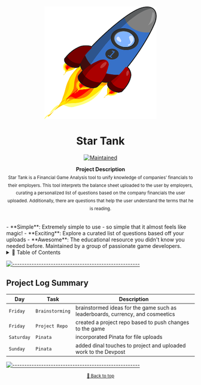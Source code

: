 <p align="center">
<img src="https://github.com/Legendile7/FinancialAnalysisGame/blob/main/Assets/Images/rocket-153227_640.png" alt="Logo" width="300" height="300" />
<h1 align="center">Star Tank</h1>
<p align="center">
<a href="https://github.com/andreasbm/readme/graphs/commit-activity"><img alt="Maintained" src="https://img.shields.io/badge/Unity-v6000.1.0b5-black.svg" height="20"/></a>

</p>

<p align="center">
  <b>Project Description</b></br>
  <sub>Star Tank is a Financial Game Analysis tool to unify knowledge of companies’ financials to their employers. This tool interprets the balance sheet uploaded to the user by employers, curating a personalized list of questions based on the company financials the user uploaded. Additionally, there are questions that help the user understand the terms that he is reading.
<sub>
</p>

<br />
- **Simple**: Extremely simple to use - so simple that it almost feels like magic!
- **Exciting**: Explore a curated list of questions based off your uploads
- **Awesome**: The educational resource you didn't know you needed before. Maintained by a group of passionate game developers.

<details>
<summary>📖 Table of Contents</summary>
<br />

## Table of Contents

- [Table of Contents](#table-of-contents)
- [Publication History](#publication-history)
</details>

[![-----------------------------------------------------](https://raw.githubusercontent.com/andreasbm/readme/master/assets/lines/fire.png)](#publication-history)

## Project Log Summary

| Day                 | Task           | Description                                                          |
| ------------------- | -------------- | -------------------------------------------------------------------- |
| `Friday` | `Brainstorming` | brainstormed ideas for the game such as leaderboards, currency, and cosmeetics |
| `Friday` | `Project Repo` | created a project repo based to push changes to the game |
| `Saturday` | `Pinata` | incorporated Pinata for file uploads |
| `Sunday` | `Pinata` | added dinal touches to project and uploaded work to the Devpost |

[![-----------------------------------------------------](https://raw.githubusercontent.com/andreasbm/readme/master/assets/lines/fire.png)](#license)

<small>
<p align="center"><a href="#top">🔼 Back to top</a></p>
</small>

